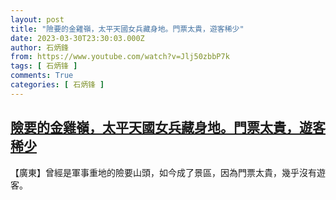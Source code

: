```yaml
---
layout: post
title: "險要的金雞嶺，太平天國女兵藏身地。門票太貴，遊客稀少"
date: 2023-03-30T23:30:03.000Z
author: 石炳鋒
from: https://www.youtube.com/watch?v=Jlj50zbbP7k
tags: [ 石炳锋 ]
comments: True
categories: [ 石炳锋 ]
---
```

<!--1680219003000-->
[險要的金雞嶺，太平天國女兵藏身地。門票太貴，遊客稀少](https://www.youtube.com/watch?v=Jlj50zbbP7k)
------

<div>
【廣東】曾經是軍事重地的險要山頭，如今成了景區，因為門票太貴，幾乎沒有遊客。
</div>
